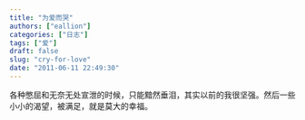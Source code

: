 ```yaml
---
title: "为爱而哭"
authors: ["eallion"]
categories: ["日志"]
tags: ["爱"]
draft: false
slug: "cry-for-love"
date: "2011-06-11 22:49:30"
---
```


各种憋屈和无奈无处宣泄的时候，只能黯然垂泪，其实以前的我很坚强。然后一些小小的渴望，被满足，就是莫大的幸福。
